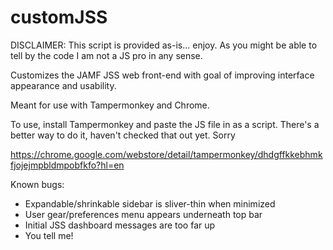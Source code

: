 customJSS
=========

DISCLAIMER: This script is provided as-is... enjoy. As you might be able to tell by the code I am not a JS pro in any sense.

Customizes the JAMF JSS web front-end with goal of improving interface appearance and usability.

Meant for use with Tampermonkey and Chrome. 

To use, install Tampermonkey and paste the JS file in as a script. There's a better way to do it, haven't checked that out yet. Sorry

https://chrome.google.com/webstore/detail/tampermonkey/dhdgffkkebhmkfjojejmpbldmpobfkfo?hl=en

Known bugs:

- Expandable/shrinkable sidebar is sliver-thin when minimized
- User gear/preferences menu appears underneath top bar
- Initial JSS dashboard messages are too far up
- You tell me!
